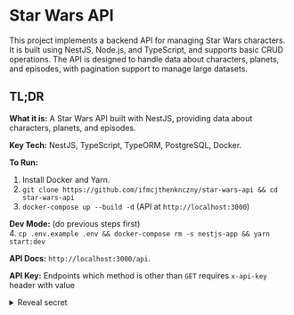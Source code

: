 # Star Wars API

This project implements a backend API for managing Star Wars characters. It is built using NestJS, Node.js, and TypeScript, and supports basic CRUD operations. The API is designed to handle data about characters, planets, and episodes, with pagination support to manage large datasets.

## TL;DR
**What it is:** A Star Wars API built with NestJS, providing data about characters, planets, and episodes.  

**Key Tech:** NestJS, TypeScript, TypeORM, PostgreSQL, Docker.  

**To Run:**
1. Install Docker and Yarn.
2. `git clone https://github.com/ifmcjthenknczny/star-wars-api && cd star-wars-api`
3. `docker-compose up --build -d` (API at `http://localhost:3000`)  

**Dev Mode:** 
(do previous steps first)  
4. `cp .env.example .env && docker-compose rm -s nestjs-app && yarn start:dev`  

**API Docs:** `http://localhost:3000/api`.  

**API Key:** Endpoints which method is other than `GET` requires `x-api-key` header with value <details>
<summary>Reveal secret</summary>
`codeandpepper`.  

## Table of Contents
- [Used technologies](#used-technologies)
- [Setup, Installation and Running](#setup--installation-and-running)
- [Running in watch mode](#running-in-watch-mode)
- [Environment Variables](#environment-variables)
- [API Docs](#api-docs)
- [API Key Authentication](#api-key-authentication)
- [Database Structure](#database-structure)
- [Architectural Decisions](#architectural-decisions)
- [Ensuring Application Stability in Production](#ensuring-application-stability-in-production)
- [License](#license)
- [Author](#author)

## Used technologies
* NestJS
* TypeScript
* PostgreSQL
* TypeORM
* Docker & Docker Compose
* Yarn
* Swagger (@nestjs/swagger)
* Class-validator, class-transformer

## Setup, Installation and Running

1. Make sure you have already:
- Docker and Docker Compose installed on your machine and running.
- Yarn installed on your machine.

2. Clone the Repository:
```bash
git clone https://github.com/ifmcjthenknczny/star-wars-api
cd star-wars-api
```

3. Build and Start the Containers:
Run the following command in `star-wars-api` directory to start the application with required database (PostgreSQL) with example data locally in Docker containers:

```bash
docker-compose up --build -d
```

This will build the project and run it in detached mode. It will also implement example data and run the PostgreSQL container. API will be available at `http://localhost:3000`, as PostgreSQL willl be available at port `5432`.

## Running in watch mode

For a smoother development experience with live reloading complete the Docker setup as described in the previous section, and:

4. In main directory of a project (`star-wars-api`) run  
 ```bash
 cp .env.example .env
 ```  
 This will use default values for your local development.
5. Remove the `nestjs-app` container using Docker Compose:  
 ```bash
 docker-compose rm -s nestjs-app
 ```  
 Leave the postgresdb container running unless you intend to use a different PostgreSQL instance (in which case, update the `.env` file accordingly).
6. Start the development server using Yarn:  
```bash
yarn start:dev
```

## Environment Variables

* ```API_KEY```: Used to authenticate API requests and restrict access to certain endpoints.
* ```DATABASE_HOST```: Specifies the database server location (locally hosted in this case).
* ```DATABASE_NAME```: The name of the PostgreSQL database containing the Star Wars data.
* ```DATABASE_PASSWORD```: The password for connecting to the PostgreSQL database.
* ```DATABASE_PORT```: The port used for the PostgreSQL database (default is 5432).
* ```DATABASE_USER```: The username for authenticating with the PostgreSQL database.
* ```PORT```: The port on which the backend API server listens.

The values for these environment variables for Docker deployment are declared in `docker-compose.yml`. For local development, you can also use `.env` file.

## API Docs

The API is documented and accessible via Swagger at `http://localhost:3000/api`. Endpoints that are protected by `x-api-key` are hidden in production environment.

## API Key Authentication

Some endpoints are secured and require the `x-api-key` header for access. The default API key is:

<details>
<summary>Reveal secret</summary>

```codeandpepper```
</details>

Add the API key to your request headers like this:

<details>
<summary>Reveal secret</summary>

```x-api-key: codeandpepper```
</details>

## Database Structure

The application utilizes a PostgreSQL database with the following schema:

**1. `characters` Table:**

```sql
CREATE TABLE IF NOT EXISTS characters (
    name VARCHAR(255) NOT NULL UNIQUE PRIMARY KEY,
    planet VARCHAR(255) REFERENCES planets(name) DEFAULT NULL
);
```

**2. `planets` Table:**

```sql
CREATE TABLE IF NOT EXISTS planets (
    name VARCHAR(255) UNIQUE NOT NULL PRIMARY KEY
);
```

**3. `episodes` Table:**

```sql
CREATE TABLE IF NOT EXISTS episodes (
    codename VARCHAR(32) UNIQUE NOT NULL PRIMARY KEY,
    title VARCHAR(255) NOT NULL,
    episode_number INTEGER UNIQUE CHECK (episode_number > 0)
);
```

**4. `character_episodes` Table:**

```sql
CREATE TABLE IF NOT EXISTS character_episodes (
    character_name VARCHAR(255) REFERENCES characters(name) ON DELETE CASCADE ON UPDATE CASCADE,
    episode VARCHAR(32) REFERENCES episodes(codename) ON DELETE CASCADE ON UPDATE CASCADE,
    PRIMARY KEY (character_name, episode)
);
```

## Architectural Decisions

* **REST API**: Chosen for its simplicity in implementing basic CRUD operations. It is widely popular and provides an easy way to leverage NestJS decorators for routing and handling parameters.

* **Inspiration from PokeAPI**: Some architectural choices were inspired by solutions from [PokeAPI](https://pokeapi.co/), an API with a similar goal and good documentation.

* **Database Choice**: PostgreSQL, while more complex, was selected over MongoDB because of:
    * **Normalized Data**: The database schema is designed with normalization in mind to allow the app to grow in various directions while maintaining consistency and reducing redundancy.  
    * **Better Scalability**: The application may eventually include more detailed information about planets and episodes, which will necessitate a normalized database structure – a database with a relational model will then prove very useful.
    * **Schema Inflexibility**: While MongoDB is flexible, a schema-based approach was chosen to ensure query results remain consistent and predictable. MongoDB could easily support denormalized data, but future-proofing the app with a schema will better suit the long-term goals of consistency and expandability.  
    * **Foreign Keys**: They reduce likelihood of typos, especially when adding new content like Star Wars characters. This approach also ensures that changes in data, such as the release of a new episode, won't require code modifications.  
    * **Additional Database Validation**: Postgres provides validation at the database level and ensures that data integrity is maintained and that only valid data is stored.  
    * **ACID consistency**: Creation and updating of character records are performed within a transaction to enhance the system's resilience against unexpected errors.  

* **Consistency in Data**: Planets and episodes are not automatically created when adding characters. This decision was made to maintain database consistency and avoid breaking modularity.

* **Unique Planet and Character Names**: Planet and character names are treated as unique in the database. All parts from each Star Wars trilogy were added to ensure comprehensive coverage.

* **User Permissions**: Users are allowed to retrieve data via GET requests but cannot perform POST, PUT, or DELETE operations. These endpoints are protected by an API key to ensure proper authorization and security.

## Ensuring Application Stability in Production
To ensure the application remains performant and stable as it grows, and to maintain its reliability as it scales and evolves over time with a focus on security, maintainability, and performance, several key considerations have been made for the production environment:

* **Future Expansion**: As additional data about planets becomes available, new endpoints may be added to allow updates. However, the existing endpoints already provide the necessary data retrieval functionality.

* **Endpoint Security**: To protect endpoints from unauthorized access, JWT (JSON Web Tokens) is the recommended approach. Although implementing JWT authentication was outside the scope of this task, limited access is simulated using an API key. In prod environment, JWT would offer better security due to its shorter expiration time.

* **Database Scalability**: The Star Wars database is not expected to grow beyond the limits of vertical scaling. However, if scaling becomes necessary, options for horizontal scaling and sharding can be explored.

* **Indexes**: Anticipating future growth of the dataset, indexes were added to the database, especially for joined columns. This measure will ensure better performance for complex queries as the data expands.

* **Swagger Documentation**: Thinking about the future, all secured endpoints are hidden in the production Swagger UI to avoid exposing sensitive routes to unauthorized users.

* **Handling New Episodes**: When a new Star Wars episode is released, it will need to be manually added to the database. This can be automated in the future, but currently, it is done manually to ensure control and accuracy.

* **Data Cleanup**: Sample data (e.g., from the YAML configuration) shall be removed in production environments, as it's only useful for testing during development.

* **Production Setup**: To ensure smooth production operation, logging and monitoring tools will be implemented for tracking performance and errors. The application will also be optimized for reading (as the data is mostly static with few creates) to minimize the load on the database.

* **Testing Strategy**: To ensure the reliability of the application, I implemented unit and integration tests. These tests help catch any bugs early on and ensure that the system behaves as expected when the application scales or new features are added.

* **Data Modeling**: I carefully structured the data to be normalized, ensuring easy future expansion. For example, I chose PostgreSQL for its strong relational capabilities, allowing me to model complex relationships between characters, planets, and episodes. This relational model will make it easier to scale and maintain data integrity as the database grows.

* **CI/CD Pipeline**: The project utilizes a Continuous Integration (CI) pipeline for automated builds and tests. Implementing Continuous Deployment (CD) in the future will enable seamless and automated releases to production, further improving stability and efficiency.

## License

This work is licensed under a [Creative Commons Attribution-NonCommercial 4.0 International License](https://creativecommons.org/licenses/by-nc/4.0/).

## Author

[Maciej Konieczny](https://github.com/ifmcjthenknczny)